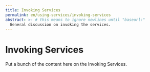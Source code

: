 ```yaml
---
title: Invoking Services
permalink: en/using-services/invoking-services
abstract: >- # this means to ignore newlines until "baseurl:"
  General discussion on invoking the services.
---
```


# Invoking Services

Put a bunch of the content here on the Invoking Services.